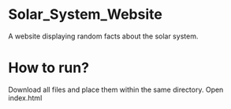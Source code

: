 # Solar_System_Website
A website displaying random facts about the solar system.
# How to run?
Download all files and place them within the same directory.
Open index.html
